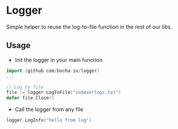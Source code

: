 # Logger

Simple helper to reuse the log-to-file function in the rest of our libs.

## Usage

- Init the logger in your main function

```go
import (github.com/bocha-io/logger)
...

// Log to file
file := logger.LogToFile("indexerlogs.txt")
defer file.Close()
```

- Call the logger from any file

```go
logger.LogInfo("hello from log")
```
